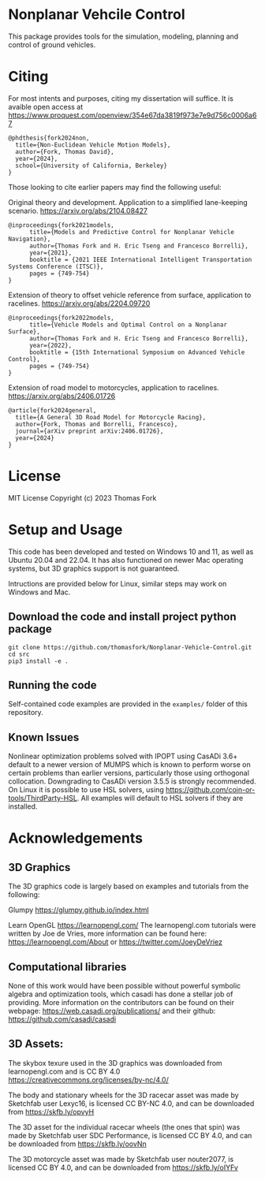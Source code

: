 # Nonplanar Vehcile Control
This package provides tools for the simulation, modeling, planning and control of ground vehicles.

# Citing
For most intents and purposes, citing my dissertation will suffice. It is avaible open access at https://www.proquest.com/openview/354e67da3819f973e7e9d756c0006a67
```
@phdthesis{fork2024non,
  title={Non-Euclidean Vehicle Motion Models},
  author={Fork, Thomas David},
  year={2024},
  school={University of California, Berkeley}
}
```

Those looking to cite earlier papers may find the following useful:


Original theory and development. Application to a simplified lane-keeping scenario. https://arxiv.org/abs/2104.08427
```
@inproceedings{fork2021models,
      title={Models and Predictive Control for Nonplanar Vehicle Navigation}, 
      author={Thomas Fork and H. Eric Tseng and Francesco Borrelli},
      year={2021},
      booktitle = {2021 IEEE International Intelligent Transportation Systems Conference (ITSC)},
      pages = {749-754}
}
```
Extension of theory to offset vehicle reference from surface, application to racelines. https://arxiv.org/abs/2204.09720
```
@inproceedings{fork2022models,
      title={Vehicle Models and Optimal Control on a Nonplanar Surface}, 
      author={Thomas Fork and H. Eric Tseng and Francesco Borrelli},
      year={2022},
      booktitle = {15th International Symposium on Advanced Vehicle Control},
      pages = {749-754}
}
```
Extension of road model to motorcycles, application to racelines. https://arxiv.org/abs/2406.01726
```
@article{fork2024general,
  title={A General 3D Road Model for Motorcycle Racing},
  author={Fork, Thomas and Borrelli, Francesco},
  journal={arXiv preprint arXiv:2406.01726},
  year={2024}
}
```

# License
MIT License Copyright (c) 2023 Thomas Fork


# Setup and Usage
This code has been developed and tested on Windows 10 and 11, as well as Ubuntu 20.04 and 22.04. It has also functioned on newer Mac operating systems, but 3D graphics support is not guaranteed.

Intructions are provided below for Linux, similar steps may work on Windows and Mac.

## Download the code and install project python package
```
git clone https://github.com/thomasfork/Nonplanar-Vehicle-Control.git
cd src
pip3 install -e .
```

## Running the code
Self-contained code examples are provided in the ```examples/``` folder of this repository.

## Known Issues
Nonlinear optimization problems solved with IPOPT using CasADi 3.6+ default to a newer version of MUMPS which is known to perform worse on certain problems than earlier versions, particularly those using orthogonal collocation. Downgrading to CasADi version 3.5.5 is strongly recommended. On Linux it is possible to use HSL solvers, using https://github.com/coin-or-tools/ThirdParty-HSL. All examples will default to HSL solvers if they are installed.


# Acknowledgements


## 3D Graphics
The 3D graphics code is largely based on examples and tutorials from the following:

Glumpy 
https://glumpy.github.io/index.html

Learn OpenGL
https://learnopengl.com/
The learnopengl.com tutorials were written by Joe de Vries, 
more information can be found here: https://learnopengl.com/About
or https://twitter.com/JoeyDeVriez


## Computational libraries
None of this work would have been possible without powerful symbolic algebra and optimization
tools, which casadi has done a stellar job of providing. More information on the contributors
can be found on their webpage: https://web.casadi.org/publications/
and their github: https://github.com/casadi/casadi


## 3D Assets:
The skybox texure used in the 3D graphics was downloaded from learnopengl.com and is CC BY 4.0
https://creativecommons.org/licenses/by-nc/4.0/

The body and stationary wheels for the 3D racecar asset was made by Sketchfab user Lexyc16,
is licensed CC BY-NC 4.0, and can be downloaded from https://skfb.ly/opvyH

The 3D asset for the individual racecar wheels (the ones that spin) was made by Sketchfab user SDC Performance, 
is licensed CC BY 4.0, and can be downloaded from https://skfb.ly/oovNn

The 3D motorcycle asset was made by Sketchfab user nouter2077,
is licensed CC BY 4.0, and can be downloaded from https://skfb.ly/oIYFv
